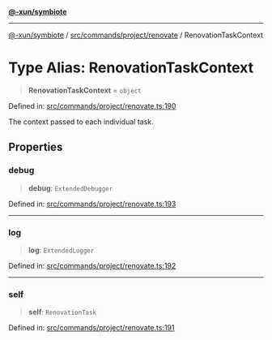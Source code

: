 [**@-xun/symbiote**](../../../../../README.md)

***

[@-xun/symbiote](../../../../../README.md) / [src/commands/project/renovate](../README.md) / RenovationTaskContext

# Type Alias: RenovationTaskContext

> **RenovationTaskContext** = `object`

Defined in: [src/commands/project/renovate.ts:190](https://github.com/Xunnamius/symbiote/blob/55c2dadee19da73b281c10518788cefdaefad80e/src/commands/project/renovate.ts#L190)

The context passed to each individual task.

## Properties

### debug

> **debug**: `ExtendedDebugger`

Defined in: [src/commands/project/renovate.ts:193](https://github.com/Xunnamius/symbiote/blob/55c2dadee19da73b281c10518788cefdaefad80e/src/commands/project/renovate.ts#L193)

***

### log

> **log**: `ExtendedLogger`

Defined in: [src/commands/project/renovate.ts:192](https://github.com/Xunnamius/symbiote/blob/55c2dadee19da73b281c10518788cefdaefad80e/src/commands/project/renovate.ts#L192)

***

### self

> **self**: `RenovationTask`

Defined in: [src/commands/project/renovate.ts:191](https://github.com/Xunnamius/symbiote/blob/55c2dadee19da73b281c10518788cefdaefad80e/src/commands/project/renovate.ts#L191)
